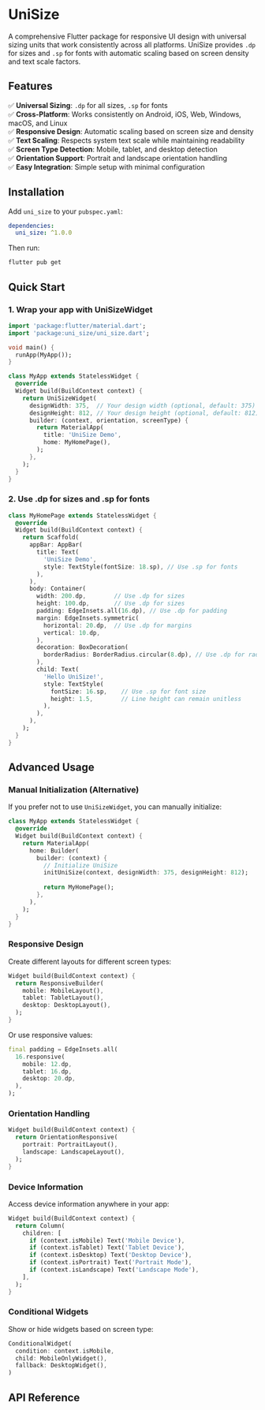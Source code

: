 # UniSize

A comprehensive Flutter package for responsive UI design with universal sizing units that work consistently across all platforms. UniSize provides `.dp` for sizes and `.sp` for fonts with automatic scaling based on screen density and text scale factors.

## Features

✅ **Universal Sizing**: `.dp` for all sizes, `.sp` for fonts  
✅ **Cross-Platform**: Works consistently on Android, iOS, Web, Windows, macOS, and Linux  
✅ **Responsive Design**: Automatic scaling based on screen size and density  
✅ **Text Scaling**: Respects system text scale while maintaining readability  
✅ **Screen Type Detection**: Mobile, tablet, and desktop detection  
✅ **Orientation Support**: Portrait and landscape orientation handling  
✅ **Easy Integration**: Simple setup with minimal configuration  

## Installation

Add `uni_size` to your `pubspec.yaml`:

```yaml
dependencies:
  uni_size: ^1.0.0
```

Then run:

```bash
flutter pub get
```

## Quick Start

### 1. Wrap your app with UniSizeWidget

```dart
import 'package:flutter/material.dart';
import 'package:uni_size/uni_size.dart';

void main() {
  runApp(MyApp());
}

class MyApp extends StatelessWidget {
  @override
  Widget build(BuildContext context) {
    return UniSizeWidget(
      designWidth: 375,  // Your design width (optional, default: 375)
      designHeight: 812, // Your design height (optional, default: 812)
      builder: (context, orientation, screenType) {
        return MaterialApp(
          title: 'UniSize Demo',
          home: MyHomePage(),
        );
      },
    );
  }
}
```

### 2. Use .dp for sizes and .sp for fonts

```dart
class MyHomePage extends StatelessWidget {
  @override
  Widget build(BuildContext context) {
    return Scaffold(
      appBar: AppBar(
        title: Text(
          'UniSize Demo',
          style: TextStyle(fontSize: 18.sp), // Use .sp for fonts
        ),
      ),
      body: Container(
        width: 200.dp,        // Use .dp for sizes
        height: 100.dp,       // Use .dp for sizes
        padding: EdgeInsets.all(16.dp), // Use .dp for padding
        margin: EdgeInsets.symmetric(
          horizontal: 20.dp,  // Use .dp for margins
          vertical: 10.dp,
        ),
        decoration: BoxDecoration(
          borderRadius: BorderRadius.circular(8.dp), // Use .dp for radius
        ),
        child: Text(
          'Hello UniSize!',
          style: TextStyle(
            fontSize: 16.sp,    // Use .sp for font size
            height: 1.5,        // Line height can remain unitless
          ),
        ),
      ),
    );
  }
}
```

## Advanced Usage

### Manual Initialization (Alternative)

If you prefer not to use `UniSizeWidget`, you can manually initialize:

```dart
class MyApp extends StatelessWidget {
  @override
  Widget build(BuildContext context) {
    return MaterialApp(
      home: Builder(
        builder: (context) {
          // Initialize UniSize
          initUniSize(context, designWidth: 375, designHeight: 812);
          
          return MyHomePage();
        },
      ),
    );
  }
}
```

### Responsive Design

Create different layouts for different screen types:

```dart
Widget build(BuildContext context) {
  return ResponsiveBuilder(
    mobile: MobileLayout(),
    tablet: TabletLayout(),
    desktop: DesktopLayout(),
  );
}
```

Or use responsive values:

```dart
final padding = EdgeInsets.all(
  16.responsive(
    mobile: 12.dp,
    tablet: 16.dp,
    desktop: 20.dp,
  ),
);
```

### Orientation Handling

```dart
Widget build(BuildContext context) {
  return OrientationResponsive(
    portrait: PortraitLayout(),
    landscape: LandscapeLayout(),
  );
}
```

### Device Information

Access device information anywhere in your app:

```dart
Widget build(BuildContext context) {
  return Column(
    children: [
      if (context.isMobile) Text('Mobile Device'),
      if (context.isTablet) Text('Tablet Device'),
      if (context.isDesktop) Text('Desktop Device'),
      if (context.isPortrait) Text('Portrait Mode'),
      if (context.isLandscape) Text('Landscape Mode'),
    ],
  );
}
```

### Conditional Widgets

Show or hide widgets based on screen type:

```dart
ConditionalWidget(
  condition: context.isMobile,
  child: MobileOnlyWidget(),
  fallback: DesktopWidget(),
)
```

## API Reference